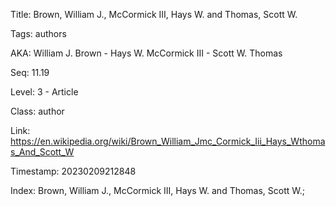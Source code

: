 Title:  Brown, William J., McCormick III, Hays W. and Thomas, Scott W.

Tags:   authors

AKA:    William J. Brown - Hays W. McCormick III - Scott W. Thomas

Seq:    11.19

Level:  3 - Article

Class:  author

Link:   https://en.wikipedia.org/wiki/Brown_William_Jmc_Cormick_Iii_Hays_Wthomas_And_Scott_W

Timestamp: 20230209212848

Index:  Brown, William J., McCormick III, Hays W. and Thomas, Scott W.; 
